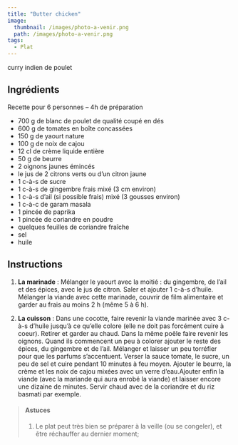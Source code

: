 ```yaml
---
title: "Butter chicken"
image: 
  thumbnail: /images/photo-a-venir.png
  path: /images/photo-a-venir.png
tags:
  - Plat
---
```

curry indien de poulet

## Ingrédients

Recette pour 6 personnes – 4h de préparation

* 700 g de blanc de poulet de qualité coupé en dés
* 600 g de tomates en boîte concassées
* 150 g de yaourt nature
* 100 g de noix de cajou
* 12 cl de crème liquide entière
* 50 g de beurre
* 2 oignons jaunes émincés
* le jus de 2 citrons verts ou d’un citron jaune
* 1 c-à-s de sucre
* 1 c-à-s de gingembre frais mixé (3 cm environ)
* 1 c-à-s d’ail (si possible frais) mixé (3 gousses environ)
* 1 c-à-c de garam masala
* 1 pincée de paprika
* 1 pincée de coriandre en poudre
* quelques feuilles de coriandre fraîche
* sel
* huile


## Instructions

1. **La marinade** : Mélanger le yaourt avec la moitié : du gingembre, de l’ail et des épices, avec le jus de citron. Saler et ajouter 1 c-à-s d’huile. Mélanger la viande avec cette marinade, couvrir de film alimentaire et garder au frais au moins 2 h (même 5 à 6 h).

2. **La cuisson** : Dans une cocotte, faire revenir la viande marinée avec 3 c-à-s d’huile jusqu’à ce qu’elle colore (elle ne doit pas forcément cuire à coeur). Retirer et garder au chaud. Dans la même poêle faire revenir les oignons. Quand ils commencent un peu à colorer ajouter le reste des épices, du gingembre et de l’ail. Mélanger et laisser un peu torréfier pour que les parfums s’accentuent. Verser la sauce tomate, le sucre, un peu de sel et cuire pendant 10 minutes à feu moyen. Ajouter le beurre, la crème et les noix de cajou mixées avec un verre d’eau.Ajouter enfin la viande (avec la mariande qui aura enrobé la viande) et laisser encore une dizaine de minutes. Servir chaud avec de la coriandre et du riz basmati par exemple.


> #### Astuces
> 1. Le plat peut très bien se préparer à la veille (ou se congeler), et être réchauffer au dernier moment;